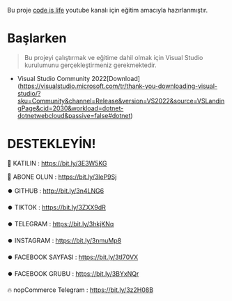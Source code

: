 Bu proje [code is life](https://www.youtube.com/c/codeislifes) youtube kanalı için eğitim amacıyla hazırlanmıştır.

# Başlarken

> Bu projeyi çalıştırmak ve eğitime dahil olmak için Visual Studio kurulumunu gerçekleştirmeniz gerekmektedir.

- Visual Studio Community 2022[Download] (https://visualstudio.microsoft.com/tr/thank-you-downloading-visual-studio/?sku=Community&channel=Release&version=VS2022&source=VSLandingPage&cid=2030&workload=dotnet-dotnetwebcloud&passive=false#dotnet) 

# DESTEKLEYİN!

🎁 KATILIN : https://bit.ly/3E3W5KG

🎉 ABONE OLUN :  https://bit.ly/3leP9Sj

⏺️ GITHUB : http://bit.ly/3n4LNG6

⏺️ TIKTOK : https://bit.ly/3ZXX9dR

⏺️ TELEGRAM : https://bit.ly/3hkjKNq

⏺️ INSTAGRAM : https://bit.ly/3nmuMp8

⏺️ FACEBOOK SAYFASI : https://bit.ly/3tI70VX

⏺️ FACEBOOK GRUBU :  https://bit.ly/3BYxNQr

🔥 nopCommerce Telegram : https://bit.ly/3z2H08B
